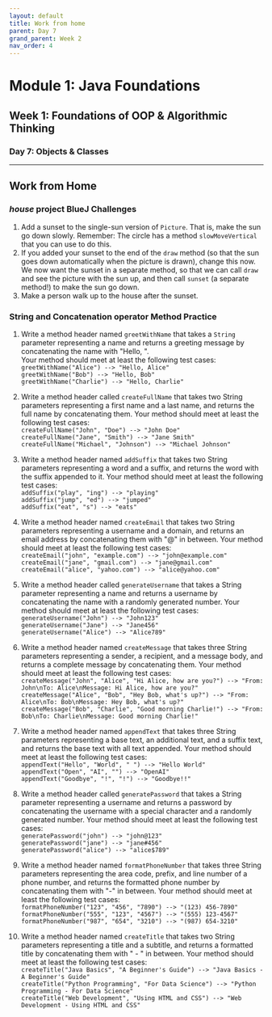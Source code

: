 ```yaml
---
layout: default
title: Work from home
parent: Day 7
grand_parent: Week 2
nav_order: 4
---
```


# Module 1: Java Foundations
## Week 1: Foundations of OOP & Algorithmic Thinking
### Day 7: Objects & Classes
---
## Work from Home
### *house* project BlueJ Challenges
1. Add a sunset to the single-sun version of `Picture`. That is, make the sun go down slowly. Remember: The circle has a method `slowMoveVertical` that you can use to do this.
2. If you added your sunset to the end of the `draw` method (so that the sun goes down automatically when the picture is drawn), change this now. We now want the sunset in a separate method, so that we can call `draw` and see the picture with the sun up, and then call `sunset` (a separate method!) to make the sun go down.
3. Make a person walk up to the house after the sunset.

### String and Concatenation operator Method Practice
1. Write a method header named `greetWithName` that takes a `String` parameter representing a name and returns a greeting message by concatenating the name with "Hello, ".  
   Your method should meet at least the following test cases:  
   `greetWithName("Alice") --> "Hello, Alice"`  
   `greetWithName("Bob") --> "Hello, Bob"`  
   `greetWithName("Charlie") --> "Hello, Charlie"`

   <!-- <details>
     <summary> Solution </summary>
     
     ```java
     public String greetWithName(String name)
     {
         return "Hello, " + name ;
     }
     ```
   </details> -->
2. Write a method header called `createFullName` that takes two String parameters representing a first name and a last name, and returns the full name by concatenating them.
   Your method should meet at least the following test cases:  
   `createFullName("John", "Doe") --> "John Doe"`  
   `createFullName("Jane", "Smith") --> "Jane Smith"`  
   `createFullName("Michael", "Johnson") --> "Michael Johnson"`

   <!-- <details>
     <summary>
       Solution
     </summary>

     ```java
     public String createFullName(String firstName, String lastName)
     {
         return firstName + " " + lastName;
     }
     ```
   </details> -->
3. Write a method header named `addSuffix` that takes two String parameters representing a word and a suffix, and returns the word with the suffix appended to it.
   Your method should meet at least the following test cases:  
   `addSuffix("play", "ing") --> "playing"`  
   `addSuffix("jump", "ed") --> "jumped"`  
   `addSuffix("eat", "s") --> "eats"`

4. Write a method header named `createEmail` that takes two String parameters representing a username and a domain, and returns an email address by concatenating them with "@" in between.
   Your method should meet at least the following test cases:  
   `createEmail("john", "example.com") --> "john@example.com"`  
   `createEmail("jane", "gmail.com") --> "jane@gmail.com"`  
   `createEmail("alice", "yahoo.com") --> "alice@yahoo.com"`  

5. Write a method header called `generateUsername` that takes a String parameter representing a name and returns a username by concatenating the name with a randomly generated number.
   Your method should meet at least the following test cases:  
   `generateUsername("John") --> "John123"`  
   `generateUsername("Jane") --> "Jane456"`  
   `generateUsername("Alice") --> "Alice789"`    

6. Write a method header named `createMessage` that takes three String parameters representing a sender, a recipient, and a message body, and returns a complete message by concatenating them.
   Your method should meet at least the following test cases:  
   `createMessage("John", "Alice", "Hi Alice, how are you?") --> "From: John\nTo: Alice\nMessage: Hi Alice, how are you?"`  
   `createMessage("Alice", "Bob", "Hey Bob, what's up?") --> "From: Alice\nTo: Bob\nMessage: Hey Bob, what's up?"`  
   `createMessage("Bob", "Charlie", "Good morning Charlie!") --> "From: Bob\nTo: Charlie\nMessage: Good morning Charlie!"`  

7. Write a method header named `appendText` that takes three String parameters representing a base text, an additional text, and a suffix text, and returns the base text with all text appended.
   Your method should meet at least the following test cases:  
   `appendText("Hello", "World", " ") --> "Hello World"`  
   `appendText("Open", "AI", "") --> "OpenAI"`  
   `appendText("Goodbye", "!", "!") --> "Goodbye!!"`  

8. Write a method header called `generatePassword` that takes a String parameter representing a username and returns a password by concatenating the username with a special character and a randomly generated number.
   Your method should meet at least the following test cases:  
   `generatePassword("john") --> "john@123"`  
   `generatePassword("jane") --> "jane#456"`  
   `generatePassword("alice") --> "alice$789"`  

9. Write a method header named `formatPhoneNumber` that takes three String parameters representing the area code, prefix, and line number of a phone number, and returns the formatted phone number by concatenating them with "-" in between.
   Your method should meet at least the following test cases:  
   `formatPhoneNumber("123", "456", "7890") --> "(123) 456-7890"`  
   `formatPhoneNumber("555", "123", "4567") --> "(555) 123-4567"`  
   `formatPhoneNumber("987", "654", "3210") --> "(987) 654-3210"`  

10. Write a method header named `createTitle` that takes two String parameters representing a title and a subtitle, and returns a formatted title by concatenating them with " - " in between.
   Your method should meet at least the following test cases:  
   `createTitle("Java Basics", "A Beginner's Guide") --> "Java Basics - A Beginner's Guide"`  
   `createTitle("Python Programming", "For Data Science") --> "Python Programming - For Data Science"`  
   `createTitle("Web Development", "Using HTML and CSS") --> "Web Development - Using HTML and CSS"`  

